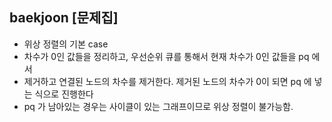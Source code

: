 ## baekjoon [문제집]

- 위상 정렬의 기본 case
- 차수가 0인 값들을 정리하고, 우선순위 큐를 통해서 현재 차수가 0인 값들을 pq 에서
- 제거하고 연결된 노드의 차수를 제거한다. 제거된 노드의 차수가 0이 되면 pq 에 넣는 식으로 진행한다
- pq 가 남아있는 경우는 사이클이 있는 그래프이므로 위상 정렬이 불가능함.